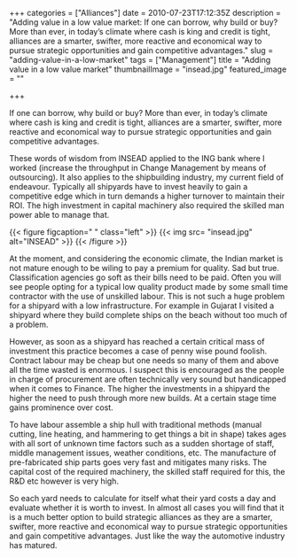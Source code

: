 +++
categories = ["Alliances"]
date = 2010-07-23T17:12:35Z
description = "Adding value in a low value market: If one can borrow, why build or buy? More than ever, in today’s climate where cash is king and credit is tight, alliances are a smarter, swifter, more reactive and economical way to pursue strategic opportunities and gain competitive advantages."
slug = "adding-value-in-a-low-market"
tags = ["Management"]
title = "Adding value in a low value market"
thumbnailImage = "insead.jpg" 
featured_image = ""

+++

If one can borrow, why build or buy? More than ever, in today’s climate where cash is king and credit is tight, alliances are a smarter, swifter, more reactive and economical way to pursue strategic opportunities and gain competitive advantages.  
  
These words of wisdom from INSEAD applied to the ING bank where I worked (increase the throughput in Change Management by means of outsourcing). It also applies to the shipbuilding industry, my current field of endeavour. Typically all shipyards have to invest heavily to gain a competitive edge which in turn demands a higher turnover to maintain their ROI. The high investment in capital machinery also required the skilled man power able to manage that.

{{< figure figcaption=" " class="left" >}}
	{{< img src= "insead.jpg" alt="INSEAD" >}}
{{< /figure >}}

At the moment, and considering the economic climate, the Indian market is not mature enough to be wiling to pay a premium for quality. Sad but true. Classification agencies go soft as their bills need to be paid. Often you will see people opting for a typical low quality product made by some small time contractor with the use of unskilled labour. This is not such a huge problem for a shipyard with a low infrastructure. For example in Gujarat I visited a shipyard where they build complete ships on the beach without too much of a problem.

However, as soon as a shipyard has reached a certain critical mass of investment this practice becomes a case of penny wise pound foolish. Contract labour may be cheap but one needs so many of them and above all the time wasted is enormous. I suspect this is encouraged as the people in charge of procurement are often technically very sound but handicapped when it comes to Finance. The higher the investments in a shipyard the higher the need to push through more new builds. At a certain stage time gains prominence over cost.

To have labour assemble a ship hull with traditional methods (manual cutting, line heating, and hammering to get things a bit in shape) takes ages with all sort of unknown time factors such as a sudden shortage of staff, middle management issues, weather conditions, etc. The manufacture of pre-fabricated ship parts goes very fast and mitigates many risks. The capital cost of the required machinery, the skilled staff required for this, the R&D etc however is very high.

So each yard needs to calculate for itself what their yard costs a day and evaluate whether it is worth to invest. In almost all cases you will find that it is a much better option to build strategic alliances as they are a smarter, swifter, more reactive and economical way to pursue strategic opportunities and gain competitive advantages. Just like the way the automotive industry has matured.